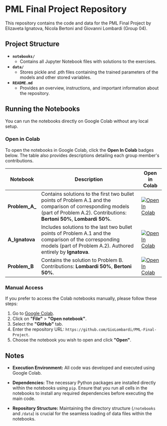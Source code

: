 # PML Final Project Repository

This repository contains the code and data for the PML Final Project by Elizaveta Ignatova, Nicola Bertoni and Giovanni Lombardi (Group 04).

## Project Structure

- **`notebooks/`**
  - Contains all Jupyter Notebook files with solutions to the exercises.
- **`data/`**
  - Stores pickle and .pth files containing the trained parameters of the models and other stored variables.
- **`README.md`**
  - Provides an overview, instructions, and important information about the repository.

## Running the Notebooks

You can run the notebooks directly on Google Colab without any local setup.

### **Open in Colab**

To open the notebooks in Google Colab, click the **Open In Colab** badges below. The table also provides descriptions detailing each group member's contributions.

| Notebook      | Description                                                                                                               | Open in Colab                                                                                                       |
|---------------|---------------------------------------------------------------------------------------------------------------------------|---------------------------------------------------------------------------------------------------------------------|
| **Problem_A_** | Contains solutions to the first two bullet points of Problem A.1 and the comparison of corresponding models (part of Problem A.2). Contributions: **Bertoni 50%**, **Lombardi 50%**. | [![Open In Colab](https://colab.research.google.com/assets/colab-badge.svg)](https://colab.research.google.com/github/GioLombardi/PML-Final-Project/blob/main/notebooks/Problem_A_.ipynb) |
| **A_Ignatova**| Includes solutions to the last two bullet points of Problem A.1 and the comparison of the corresponding models (part of Problem A.2). Authored entirely by **Ignatova**. | [![Open In Colab](https://colab.research.google.com/assets/colab-badge.svg)](https://colab.research.google.com/github/GioLombardi/PML-Final-Project/blob/main/notebooks/A_Ignatova.ipynb) |
| **Problem_B** | Contains the solution to Problem B. Contributions: **Lombardi 50%**, **Bertoni 50%**.                                    | [![Open In Colab](https://colab.research.google.com/assets/colab-badge.svg)](https://colab.research.google.com/github/GioLombardi/PML-Final-Project/blob/main/notebooks/Problem_B.ipynb)  |

### **Manual Access**

If you prefer to access the Colab notebooks manually, please follow these steps:
1. Go to [Google Colab](https://colab.research.google.com/).
2. Click on **"File"** > **"Open notebook"**.
3. Select the **"GitHub"** tab.
4. Enter the repository URL: `https://github.com/GioLombardi/PML-Final-Project`.
5. Choose the notebook you wish to open and click **"Open"**.

## Notes

- **Execution Environment:** All code was developed and executed using Google Colab.

- **Dependencies:** The necessary Python packages are installed directly within the notebooks using `pip`. Ensure that you run all cells in the notebooks to install any required dependencies before executing the main code.

- **Repository Structure:** Maintaining the directory structure (`/notebooks` and `/data`) is crucial for the seamless loading of data files within the notebooks.
